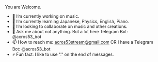 You are Welcome.


- 🔭 I’m currently working on music.
- 🌱 I’m currently learning Japanese, Physics, English, Piano.
- 👯 I’m looking to collaborate on music and other creations.
- 💬 Ask me about not anything. But a lot here Telegram Bot: @acros53_bot
- 📫 How to reach me: acros53stream@gmail.com OR I have a Telegram Bot: @acros53_bot
- ⚡ Fun fact: I like to use "." on the end of messages.
